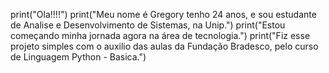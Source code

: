 print("Ola!!!!")
print("Meu nome é Gregory tenho 24 anos, e sou estudante de Analise e Desenvolvimento de Sistemas, na Unip.")
print("Estou começando minha jornada agora na área de tecnologia.")
print("Fiz esse projeto simples com o auxilio das aulas da Fundação Bradesco, pelo curso de Linguagem Python - Basica.") 
